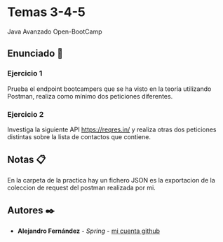 # Temas 3-4-5

Java Avanzado Open-BootCamp

## Enunciado 🚀

### Ejercicio 1

Prueba el endpoint bootcampers que se ha visto en la teoría utilizando Postman, realiza como mínimo dos peticiones diferentes.

### Ejercicio 2

Investiga la siguiente API https://reqres.in/ y realiza otras dos peticiones distintas sobre la lista de contactos que contiene.

## Notas 📋

En la carpeta de la practica hay un fichero JSON es la exportacion de la coleccion de request del postman realizada por mi.

## Autores ✒️

* **Alejandro Fernández** - *Spring* - [mi cuenta github](https://github.com/AlejandroAST)